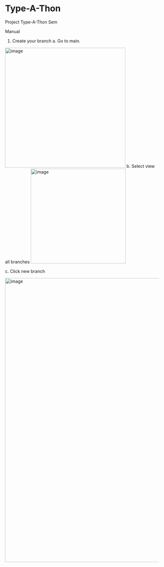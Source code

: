 # Type-A-Thon
Project Type-A-Thon Sem

Manual
1. Create your branch
a. Go to main.
<img width="394" alt="image" src="https://github.com/adhiml/Type-A-Thon/assets/122215755/327c038a-1c5f-480b-8362-3571e7ab2ed0">
b. Select view all branches






<img width="311" alt="image" src="https://github.com/adhiml/Type-A-Thon/assets/122215755/ba1f4827-7204-4b40-a538-f2544b425355">




c. Click new branch




<img width="932" alt="image" src="https://github.com/adhiml/Type-A-Thon/assets/122215755/82e79227-af4a-4995-85f4-23a745a375f2">

